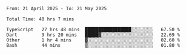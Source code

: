 <!--START_SECTION:waka-->

```abap
From: 21 April 2025 - To: 21 May 2025

Total Time: 40 hrs 7 mins

TypeScript   27 hrs 48 mins  █████████████████░░░░░░░░   67.50 %
Dart         9 hrs 20 mins   █████▓░░░░░░░░░░░░░░░░░░░   22.69 %
Other        1 hr 4 mins     ▓░░░░░░░░░░░░░░░░░░░░░░░░   02.60 %
Bash         44 mins         ▒░░░░░░░░░░░░░░░░░░░░░░░░   01.80 %
```

<!--END_SECTION:waka-->
